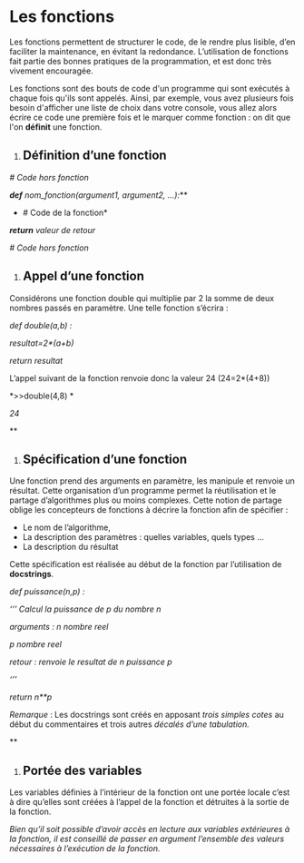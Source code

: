 Les fonctions
=============

Les fonctions permettent de structurer le code, de le rendre plus
lisible, d’en faciliter la maintenance, en évitant la redondance.
L’utilisation de fonctions fait partie des bonnes pratiques de la
programmation, et est donc très vivement encouragée.

Les fonctions sont des bouts de code d'un programme qui sont exécutés à
chaque fois qu'ils sont appelés. Ainsi, par exemple, vous avez plusieurs
fois besoin d'afficher une liste de choix dans votre console, vous allez
alors écrire ce code une première fois et le marquer comme fonction : on
dit que l'on **définit** une fonction.

1.  Définition d’une fonction
    -------------------------

*\# Code hors fonction*

***def** *nom\_fonction*(argument1, argument2, ...)**:***

* \# Code de la fonction*

***return** *valeur de retour**

*\# Code hors fonction*

1.  Appel d’une fonction
    --------------------

Considérons une fonction double qui multiplie par 2 la somme de deux
nombres passés en paramètre. Une telle fonction s’écrira :

*def double(a,b) :*

*resultat=2\*(a+b)*

*return resultat*

L’appel suivant de la fonction renvoie donc la valeur 24 (24=2\*(4+8))

*&gt;&gt;double(4,8) *

*24*

**

1.  Spécification d’une fonction
    ----------------------------

Une fonction prend des arguments en paramètre, les manipule et renvoie
un résultat. Cette organisation d’un programme permet la réutilisation
et le partage d’algorithmes plus ou moins complexes. Cette notion de
partage oblige les concepteurs de fonctions à décrire la fonction afin
de spécifier :

-   Le nom de l’algorithme,
-   La description des paramètres : quelles variables, quels types ...
-   La description du résultat

Cette spécification est réalisée au début de la fonction par
l’utilisation de **docstrings**.

*def puissance(n,p) :*

*‘’’ Calcul la puissance de p du nombre n*

*arguments : n nombre reel*

*p nombre reel*

*retour : renvoie le resultat de n puissance p*

*‘’’*

*return n\*\*p*

*Remarque* : Les docstrings sont créés en apposant *trois simples cotes*
au début du commentaires et trois autres *décalés d’une tabulation.*

**

1.  Portée des variables
    --------------------

Les variables définies à l’intérieur de la fonction ont une portée
locale c’est à dire qu’elles sont créées à l’appel de la fonction et
détruites à la sortie de la fonction.

*Bien qu’il soit possible d’avoir accès en lecture aux variables
extérieures à la fonction, il est conseillé de passer en argument
l’ensemble des valeurs nécessaires à l’exécution de la fonction.*
